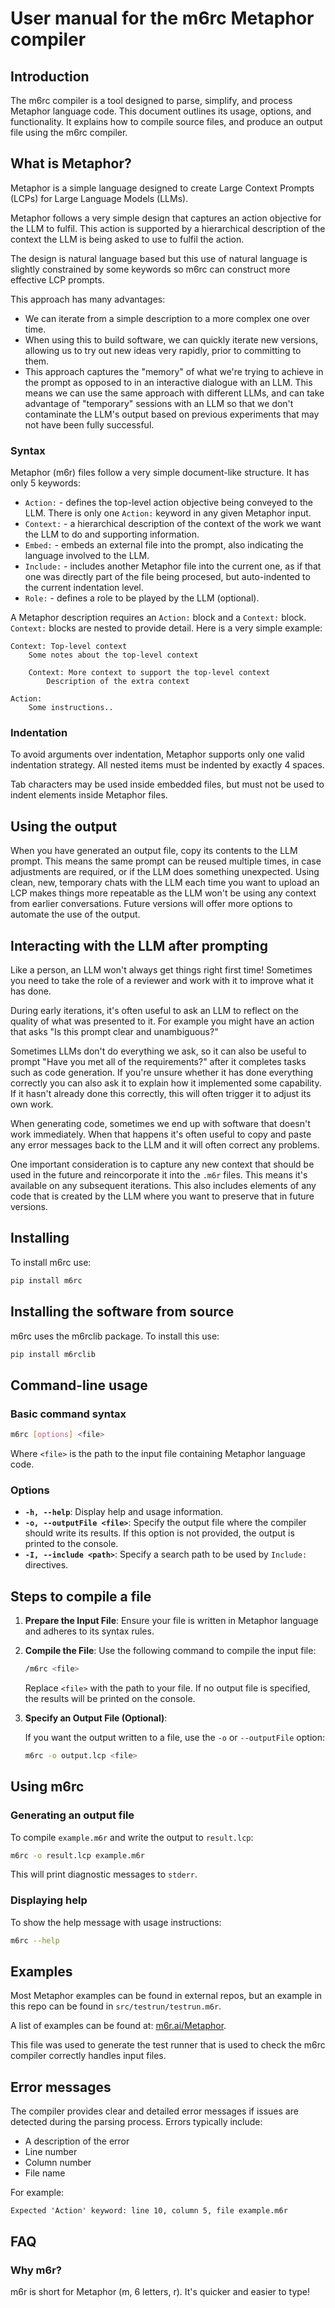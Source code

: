 # User manual for the m6rc Metaphor compiler

## Introduction

The m6rc compiler is a tool designed to parse, simplify, and process Metaphor language code.  This document outlines
its usage, options, and functionality.  It explains how to compile source files, and produce an output file using the
m6rc compiler.

## What is Metaphor?

Metaphor is a simple language designed to create Large Context Prompts (LCPs) for Large Language
Models (LLMs).

Metaphor follows a very simple design that captures an action objective for the LLM to fulfil.  This action is supported by a
hierarchical description of the context the LLM is being asked to use to fulfil the action.

The design is natural language based but this use of natural language is slightly constrained by some keywords so m6rc can
construct more effective LCP prompts.

This approach has many advantages:

- We can iterate from a simple description to a more complex one over time.
- When using this to build software, we can quickly iterate new versions, allowing us to try out new ideas very rapidly,
  prior to committing to them.
- This approach captures the "memory" of what we're trying to achieve in the prompt as opposed to in an interactive dialogue
  with an LLM.  This means we can use the same approach with different LLMs, and can take advantage of "temporary" sessions
  with an LLM so that we don't contaminate the LLM's output based on previous experiments that may not have been fully
  successful.

### Syntax

Metaphor (m6r) files follow a very simple document-like structure.  It has only 5 keywords:

- `Action:` - defines the top-level action objective being conveyed to the LLM.  There is only one `Action:` keyword
  in any given Metaphor input.
- `Context:` - a hierarchical description of the context of the work we want the LLM to do and supporting information.
- `Embed:` - embeds an external file into the prompt, also indicating the language involved to the LLM.
- `Include:` - includes another Metaphor file into the current one, as if that one was directly part of the file being
  procesed, but auto-indented to the current indentation level.
- `Role:` - defines a role to be played by the LLM (optional).

A Metaphor description requires an `Action:` block and a `Context:` block.  `Context:` blocks are nested to provide
detail.  Here is a very simple example:

```
Context: Top-level context
    Some notes about the top-level context

    Context: More context to support the top-level context
        Description of the extra context

Action:
    Some instructions..
```

### Indentation

To avoid arguments over indentation, Metaphor supports only one valid indentation strategy.  All nested items must be
indented by exactly 4 spaces.

Tab characters may be used inside embedded files, but must not be used to indent elements inside Metaphor files.

## Using the output

When you have generated an output file, copy its contents to the LLM prompt.  This means the same prompt can be reused
multiple times, in case adjustments are required, or if the LLM does something unexpected.  Using clean, new, temporary
chats with the LLM each time you want to upload an LCP makes things more repeatable as the LLM won't be using any
context from earlier conversations.  Future versions will offer more options to automate the use of the output.

## Interacting with the LLM after prompting

Like a person, an LLM won't always get things right first time!  Sometimes you need to take the role of a reviewer and
work with it to improve what it has done.

During early iterations, it's often useful to ask an LLM to reflect on the quality of what was presented to it.  For
example you might have an action that asks "Is this prompt clear and unambiguous?"

Sometimes LLMs don't do everything we ask, so it can also be useful to prompt "Have you met all of the requirements?"
after it completes tasks such as code generation.  If you're unsure whether it has done everything correctly you can also
ask it to explain how it implemented some capability.  If it hasn't already done this correctly, this will often trigger
it to adjust its own work.

When generating code, sometimes we end up with software that doesn't work immediately.  When that happens it's often useful
to copy and paste any error messages back to the LLM and it will often correct any problems.

One important consideration is to capture any new context that should be used in the future and reincorporate it into the
`.m6r` files.  This means it's available on any subsequent iterations.  This also includes elements of any code that
is created by the LLM where you want to preserve that in future versions.

## Installing

To install m6rc use:

```bash
pip install m6rc
```

## Installing the software from source

m6rc uses the m6rclib package.  To install this use:

```bash
pip install m6rclib
```

## Command-line usage

### Basic command syntax

```bash
m6rc [options] <file>
```

Where `<file>` is the path to the input file containing Metaphor language code.

### Options

- **`-h, --help`**: Display help and usage information.
- **`-o, --outputFile <file>`**: Specify the output file where the compiler should write its results.  If this
  option is not provided, the output is printed to the console.
- **`-I, --include <path>`**: Specify a search path to be used by `Include:` directives.

## Steps to compile a file

1. **Prepare the Input File**: Ensure your file is written in Metaphor language and adheres to its syntax rules.

2. **Compile the File**: Use the following command to compile the input file:

   ```bash
   /m6rc <file>
   ```

   Replace `<file>` with the path to your file.  If no output file is specified, the results will be printed on the console.

3. **Specify an Output File (Optional)**:

   If you want the output written to a file, use the `-o` or `--outputFile` option:

   ```bash
   m6rc -o output.lcp <file>
   ```

## Using m6rc

### Generating an output file

To compile `example.m6r` and write the output to `result.lcp`:

```bash
m6rc -o result.lcp example.m6r
```

This will print diagnostic messages to `stderr`.

### Displaying help

To show the help message with usage instructions:

```bash
m6rc --help
```

## Examples

Most Metaphor examples can be found in external repos, but an example in this repo can be found in
`src/testrun/testrun.m6r`.

A list of examples can be found at: [m6r.ai/Metaphor](https://m6r.ai/Metaphor).

This file was used to generate the test runner that is used to check the m6rc compiler correctly handles
input files.

## Error messages

The compiler provides clear and detailed error messages if issues are detected during the parsing process.
Errors typically include:

- A description of the error
- Line number
- Column number
- File name

For example:

```
Expected 'Action' keyword: line 10, column 5, file example.m6r
```

## FAQ

### Why m6r?

m6r is short for Metaphor (m, 6 letters, r).  It's quicker and easier to type!

